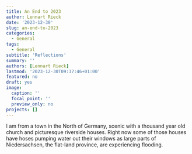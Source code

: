 ```yaml
---
title: An End to 2023
author: Lennart Rieck
date: '2023-12-30'
slug: an-end-to-2023
categories:
  - General
tags:
  - General
subtitle: 'Reflections'
summary: ''
authors: [Lennart Rieck]
lastmod: '2023-12-30T09:37:46+01:00'
featured: no
draft: yes
image: 
  caption: ''
  focal_point: ''
  preview_only: no
projects: []
---
```


I am from a town in the North of Germany, scenic with a thousand year old church and picturesque riverside houses. Right now some of those houses have hoses pumping water out their windows as large parts of Niedersachsen, the flat-land province, are experiencing flooding. 

